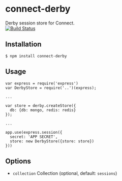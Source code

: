 connect-derby
=============

Derby session store for Connect.  
[![Build Status](https://travis-ci.org/psirenny/connect-derby.png?branch=master)](https://travis-ci.org/psirenny/connect-derby)

Installation
------------

    $ npm install connect-derby

Usage
-----

    var express = require('express')
    var DerbyStore = require('..')(express);

    ...

    var store = derby.createStore({
      db: {db: mongo, redis: redis}
    });

    ...

    app.use(express.session({
      secret: 'APP SECRET',
      store: new DerbyStore({store: store})
    }))

Options
-------

 - `collection` Collection (optional, default: `sessions`)
